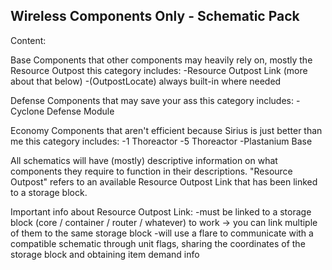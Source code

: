 Wireless Components Only - Schematic Pack
-----------------------------------------


Content:

Base
 Components that other components may heavily rely on, mostly the Resource Outpost
 this category includes:
 -Resource Outpost Link (more about that below)
 -(OutpostLocate) always built-in where needed

Defense
 Components that may save your ass
 this category includes:
 -Cyclone Defense Module

Economy
 Components that aren't efficient because Sirius is just better than me
 this category includes:
 -1 Thoreactor
 -5 Thoreactor
 -Plastanium Base

All schematics will have (mostly) descriptive information on what components they require to function in their descriptions.
"Resource Outpost" refers to an available Resource Outpost Link that has been linked to a storage block.

Important info about Resource Outpost Link:
 -must be linked to a storage block (core / container / router / whatever) to work
 -> you can link multiple of them to the same storage block
 -will use a flare to communicate with a compatible schematic through unit flags, sharing the coordinates of the storage block and obtaining item demand info
 
